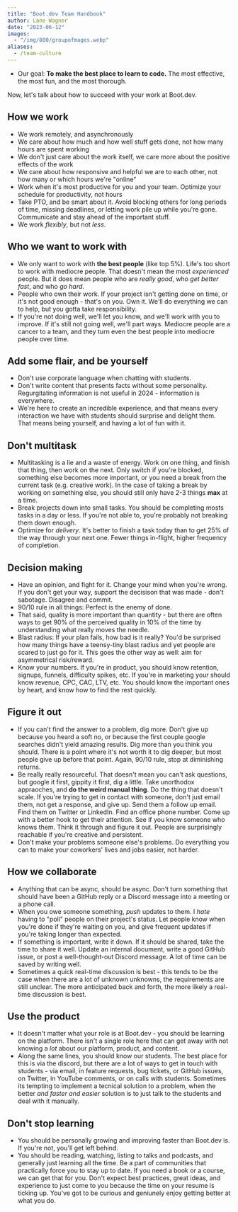 ```yaml
---
title: "Boot.dev Team Handbook"
author: Lane Wagner
date: "2023-06-12"
images:
  - "/img/800/groupofmages.webp"
aliases:
  - /team-culture
---
```


- Our goal: **To make the best place to learn to code.** The most effective, the most fun, and the most thorough.

Now, let's talk about how to succeed with your work at Boot.dev.

## How we work

- We work remotely, and asynchronously
- We care about how much and how well stuff gets done, not how many hours are spent working
- We don't just care about the work itself, we care more about the positive effects of the work
- We care about how responsive and helpful we are to each other, not how many or which hours we're "online"
- Work when it's most productive for you and your team. Optimize your schedule for productivity, not hours
- Take PTO, and be smart about it. Avoid blocking others for long periods of time, missing deadlines, or letting work pile up while you're gone. Communicate and stay ahead of the important stuff.
- We work *flexibly*, but not *less*.
  
## Who we want to work with

- We only want to work with **the best people** (like top 5%). Life's too short to work with mediocre people. That doesn't mean the most *experienced* people. But it does mean people who are *really good*, who *get better fast*, and who *go hard*.
- People who own their work. If your project isn't getting done on time, or it's not good enough - that's on you. Own it. We'll do everything we can to help, but you gotta take responsibility.
- If you're not doing well, we'll let you know, and we'll work with you to improve. If it's still not going well, we'll part ways. Mediocre people are a cancer to a team, and they turn even the best people into mediocre people over time.

## Add some flair, and be yourself

- Don't use corporate language when chatting with students.
- Don't write content that presents facts without some personality. Regurgitating information is not useful in 2024 - information is everywhere.
- We're here to create an incredible experience, and that means every interaction we have with students should surprise and delight them. That means being yourself, and having a lot of fun with it.

## Don't multitask

- Multitasking is a lie and a waste of energy. Work on one thing, and finish that thing, then work on the next. Only switch if you're blocked, something else becomes more important, or you need a break from the current task (e.g. creative work). In the case of taking a break by working on something else, you should still only have 2-3 things **max** at a time.
- Break projects down into small tasks. You should be completing mosts tasks in a day or less. If you're not able to, you're probably not breaking them down enough.
- Optimize for *delivery*. It's better to finish a task today than to get 25% of the way through your next one. Fewer things in-flight, higher frequency of completion.

## Decision making

- Have an opinion, and fight for it. Change your mind when you're wrong. If you don't get your way, support the decisison that was made - don't sabotage. Disagree and commit.
- 90/10 rule in all things: Perfect is the enemy of done.
- That said, quality is more important than quantity - but there are often ways to get 90% of the perceived quality in 10% of the time by understanding what really moves the needle.
- Blast radius: If your plan fails, how bad is it really? You'd be surprised how many things have a teensy-tiny blast radius and yet people are scared to just go for it. This goes the other way as well: aim for asymmetrical risk/reward.
- Know your numbers. If you're in product, you should know retention, signups, funnels, difficulty spikes, etc. If you're in marketing your should know revenue, CPC, CAC, LTV, etc. You should know the important ones by heart, and know how to find the rest quickly.

## Figure it out

- If you can't find the answer to a problem, dig more. Don't give up because you heard a soft no, or because the first couple google searches didn't yield amazing results. Dig more than you think you should. There is a point where it's not worth it to dig deeper, but most people give up before that point. Again, 90/10 rule, stop at diminishing returns.
- Be really really resourceful. That doesn't mean you can't ask questions, but google it first, gippity it first, dig a little. Take unorthodox appraoches, and **do the weird manual thing**. Do the thing that doesn't scale. If you're trying to get in contact with someone, don't just email them, not get a response, and give up. Send them a follow up email. Find them on Twitter or LinkedIn. Find an office phone number. Come up with a better hook to get their attention. See if you know someone who knows them. Think it through and figure it out. People are surprisingly reachable if you're creative and persistent.
- Don't make your problems someone else's problems. Do everything you can to make your coworkers' lives and jobs easier, not harder.

## How we collaborate

- Anything that can be async, should be async. Don't turn something that should have been a GitHub reply or a Discord message into a meeting or a phone call.
- When you owe someone something, *push* updates to them. I *hate* having to "poll" people on their project's status. Let people know when you're done if they're waiting on you, and give frequent updates if you're taking longer than expected.
- If something is important, write it down. If it should be shared, take the time to share it well. Update an internal document, write a good GitHub issue, or post a well-thought-out Discord message. A lot of time can be saved by writing well.
- Sometimes a quick real-time discussion is best - this tends to be the case when there are a lot of unknown unknowns, the requirements are still unclear. The more anticipated back and forth, the more likely a real-time discussion is best.

## Use the product

- It doesn't matter what your role is at Boot.dev - you should be learning on the platform. There isn't a single role here that can get away with not knowing a *lot* about our platform, product, and content.
- Along the same lines, you should know our students. The best place for this is via the discord, but there are a lot of ways to get in touch with students - via email, in feature requests, bug tickets, or GitHub issues, on Twitter, in YouTube comments, or on calls with students. Sometimes its tempting to implement a tecnical solution to a problem, when the better *and faster and easier* solution is to just talk to the students and deal with it manually.

## Don't stop learning

- You should be personally growing and improving faster than Boot.dev is. If you're not, you'll get left behind.
- You should be reading, watching, listing to talks and podcasts, and generally just learning all the time. Be a part of communities that practically force you to stay up to date. If you need a book or a course, we can get that for you. Don't expect best practices, great ideas, and experience to just come to you because the time on your resume is ticking up. You've got to be curious and geniunely enjoy getting better at what you do.
